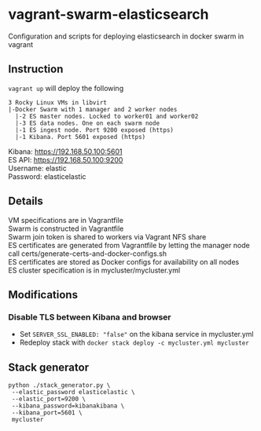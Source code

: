 # vagrant-swarm-elasticsearch
Configuration and scripts for deploying elasticsearch in docker swarm in vagrant

## Instruction
`vagrant up` will deploy the following

```
3 Rocky Linux VMs in libvirt
|-Docker Swarm with 1 manager and 2 worker nodes
  |-2 ES master nodes. Locked to worker01 and worker02
  |-3 ES data nodes. One on each swarm node
  |-1 ES ingest node. Port 9200 exposed (https)
  |-1 Kibana. Port 5601 exposed (https)
```

Kibana: https://192.168.50.100:5601  
ES API: https://192.168.50.100:9200  
Username: elastic  
Password: elasticelastic

## Details
VM specifications are in Vagrantfile  
Swarm is constructed in Vagrantfile  
Swarm join token is shared to workers via Vagrant NFS share  
ES certificates are generated from Vagrantfile by letting the manager node call certs/generate-certs-and-docker-configs.sh  
ES certificates are stored as Docker configs for availability on all nodes  
ES cluster specification is in mycluster/mycluster.yml  

## Modifications
### Disable TLS between Kibana and browser
* Set `SERVER_SSL_ENABLED: "false"` on the kibana service in mycluster.yml
* Redeploy stack with `docker stack deploy -c mycluster.yml mycluster`

## Stack generator
```
python ./stack_generator.py \
 --elastic_password elasticelastic \
 --elastic_port=9200 \
 --kibana_password=kibanakibana \
 --kibana_port=5601 \
 mycluster
```
